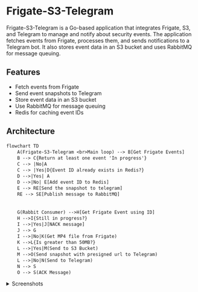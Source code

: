 # Frigate-S3-Telegram

Frigate-S3-Telegram is a Go-based application that integrates Frigate, S3, and Telegram to manage and notify about security events. The application fetches events from Frigate, processes them, and sends notifications to a Telegram bot. It also stores event data in an S3 bucket and uses RabbitMQ for message queuing.

## Features

- Fetch events from Frigate
- Send event snapshots to Telegram
- Store event data in an S3 bucket
- Use RabbitMQ for message queuing
- Redis for caching event IDs

## Architecture

```mermaid
flowchart TD
    A(Frigate-S3-Telegram <br>Main loop) --> B[Get Frigate Events]
    B --> C{Return at least one event 'In progress'}
    C --> |No|A
    C --> |Yes|D{Event ID already exists in Redis?}
    D -->|Yes| A
    D -->|No| E[Add event ID to Redis]
    E --> RE[Send the snapshot to telegram]
    RE --> SE[Publish message to RabbitMQ]
    

    G(Rabbit Consumer) -->H[Get Frigate Event using ID]
    H -->I{Still in progress?}
    I -->|Yes|J[NACK message]
    J --> G
    I -->|No|K(Get MP4 file from Frigate)
    K -->L{Is greater than 50MB?}
    L -->|Yes|M(Send to S3 Bucket)
    M -->O(Send snapshot with presigned url to Telegram)
    L -->|No|N(Send to Telegram)
    N --> S
    O --> S(ACK Message)

```

<details>
  <summary>Screenshots</summary>
  
  ### Telegram
<p align="center">
<img src="docs/telegram-menu.jpeg" alt="Telegram Menu" width="300">
</p>

<p align="center">
<img src="docs/person.jpeg" alt="Telegram event message" width="300">
</p>
  ### Bucket
<p align="center">
<img src="docs/bolacha-s3" alt="Telegram message with S3 URL presigned" width="300">
</p>  
<p align="center">
<img src="docs/bucket.jpeg" alt="View of bucket using S3 Files (IOS)" width="300">
</p>  
</details>
